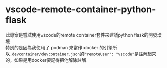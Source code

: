 # vscode-remote-container-python-flask
此專案是嘗試使用vscode的remote container套件來建議python flask的開發環境  
特別的是因為我使用了 podman 來當作 docker 的引擎所以`.devcontainer/devcontainer.json`的`"remoteUser": "vscode"`是註解起來的，如果是用docker要記得把他解除註解

